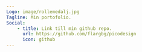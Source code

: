 ```yaml
---
Logo: image/rollemedalj.jpg
Tagline: Min portofolio.
Social:
    - title: Link till min github repo.
      url: https://github.com/flargbg/picodesign
      icon: github
---
```

